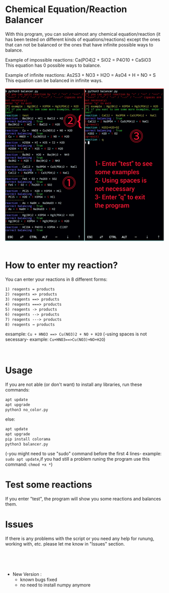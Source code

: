 # Chemical Equation/Reaction Balancer
With this program, you can solve almost any chemical equation/reaction (it has been tested on different kinds of equations/reactions) except the ones that can not be balanced or the ones that have infinite possible ways to balance.

Example of impossible reactions: Ca(PO4)2 + SiO2 = P4O10 + CaSiO3  
This equation has 0 possible ways to balance.

Example of infinite reactions: As2S3 + NO3 + H2O = AsO4 + H + NO + S  
This equation can be balanced in infinite ways.
<br/>
<br/>
![](balancer_preview.jpg)
<br/>
<br/>

# How to enter my reaction?
You can enter your reactions in 8 different forms:
```
1) reagents = products
2) reagents => products
3) reagents ==> products
4) reagents ===> products
5) reagents -> products
6) reagents --> products
7) reagents ---> products
8) reagents → products
```
exsample: `Cu + HNO3 ==> Cu(NO3)2 + NO + H2O`
(-using spaces is not secessary- example: `Cu+HNO3==>Cu(NO3)+NO+H2O`)
<br/>
<br/>
<br/>

# Usage 
If you are not able (or don't want) to install any libraries, run these commands:
```
apt update
apt upgrade
python3 no_color.py
```
else:
```
apt update
apt upgrade
pip install colorama
python3 balancer.py
```
(-you might need to use "sudo" command before the first 4 lines- example: `sudo apt update`,if you had still a problem runing the program use this command: `chmod +x *`)

# Test some reactions
If you enter "test", the program will show you some reactions and balances them.
<br/>

# Issues
If there is any problems with the script or you need any help for runung, working with, etc. please let me know in "Issues" section.

<br/>
<br/>
<br/>

- New Version :
    - known bugs fixed
    - no need to install numpy anymore
